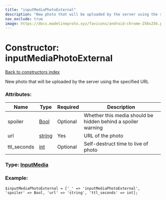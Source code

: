 ```yaml
---
title: "inputMediaPhotoExternal"
description: "New photo that will be uploaded by the server using the specified URL"
nav_exclude: true
image: https://docs.madelineproto.xyz/favicons/android-chrome-256x256.png
---
```

# Constructor: inputMediaPhotoExternal  
[Back to constructors index](/API_docs/constructors/index.html)



New photo that will be uploaded by the server using the specified URL

### Attributes:

| Name     |    Type       | Required | Description |
|----------|---------------|----------|-------------|
|spoiler|[Bool](/API_docs/types/Bool.html) | Optional|Whether this media should be hidden behind a spoiler warning|
|url|[string](/API_docs/types/string.html) | Yes|URL of the photo|
|ttl\_seconds|[int](/API_docs/types/int.html) | Optional|Self-destruct time to live of photo|



### Type: [InputMedia](/API_docs/types/InputMedia.html)


### Example:

```
$inputMediaPhotoExternal = ['_' => 'inputMediaPhotoExternal', 'spoiler' => Bool, 'url' => 'string', 'ttl_seconds' => int];
```  
